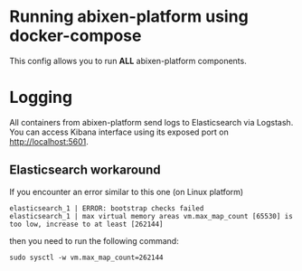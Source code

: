# Running abixen-platform using docker-compose
This config allows you to run **ALL** abixen-platform components.

# Logging
All containers from abixen-platform send logs to Elasticsearch via Logstash.
You can access Kibana interface using its exposed port on [http://localhost:5601](http://localhost:5601).


## Elasticsearch workaround
If you encounter an error similar to this one (on Linux platform)

```
elasticsearch_1 | ERROR: bootstrap checks failed
elasticsearch_1 | max virtual memory areas vm.max_map_count [65530] is too low, increase to at least [262144]
```

then you need to run the following command:

```
sudo sysctl -w vm.max_map_count=262144
```
